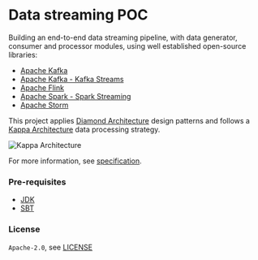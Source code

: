 # Data streaming POC

Building an end-to-end data streaming pipeline, with data generator, consumer and processor modules, using well established open-source libraries:
* [Apache Kafka](https://kafka.apache.org/)
* [Apache Kafka - Kafka Streams](https://kafka.apache.org/documentation/streams/)
* [Apache Flink](https://flink.apache.org/)
* [Apache Spark - Spark Streaming](https://spark.apache.org/docs/latest/streaming-programming-guide.html)
* [Apache Storm](https://storm.apache.org/)

This project applies [Diamond Architecture](https://en.wikipedia.org/wiki/Hexagonal_architecture_(software)) design patterns and follows a [Kappa Architecture](https://www.newsletter.swirlai.com/p/sai-13-lambda-vs-kappa-architecture) data processing strategy.

![Kappa Architecture](https://substack-post-media.s3.amazonaws.com/public/images/d544524c-15ec-4bb1-b2ce-d28f390f0dd7_4793x5911.png)

For more information, see [specification](https://docs.google.com/document/d/1f6vxfJrBA8dylbEGMHsJIcjHEztaYu5BHjoTB-XHvw8).

### Pre-requisites

* [JDK](https://openjdk.org/projects/jdk/20/)
* [SBT](https://www.scala-sbt.org/download.html)

### License

`Apache-2.0`, see [LICENSE](LICENSE.md)
